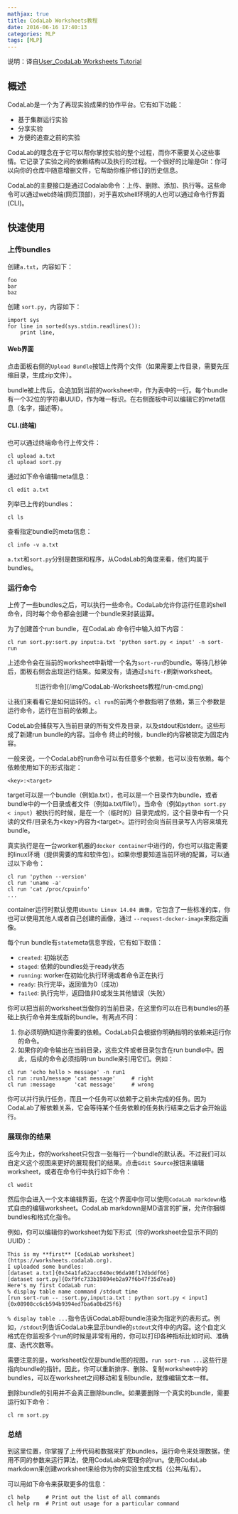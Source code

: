 ```yaml
---
mathjax: true
title: CodaLab Worksheets教程
date: 2016-06-16 17:40:13
categories: MLP
tags: [MLP]
---
```


说明：译自[User_CodaLab Worksheets Tutorial](https://github.com/codalab/codalab-worksheets/wiki/User_CodaLab-Worksheets-Tutorial)

## 概述

CodaLab是一个为了再现实验成果的协作平台。它有如下功能：

*    基于集群运行实验
*    分享实验
*    方便的追查之前的实验

CodaLab的理念在于它可以帮你掌控实验的整个过程，而你不需要关心这些事情。它记录了实验之间的依赖结构以及执行的过程。一个很好的比喻是Git：你可以向你的仓库中随意增删文件，它帮助你维护修订的历史信息。

CodaLab的主要接口是通过Codalab命令：上传、删除、添加、执行等。这些命令可以通过web终端(网页顶部)，对于喜欢shell环境的人也可以通过命令行界面(CLI)。

## 快速使用

### 上传bundles

创建`a.txt`，内容如下：

```
foo
bar 
baz
```

创建 `sort.py`，内容如下：

```
import sys
for line in sorted(sys.stdin.readlines()):
	print line,
```

#### Web界面

点击面板右侧的`Upload Bundle`按钮上传两个文件（如果需要上传目录，需要先压缩目录，生成zip文件）。

bundle被上传后，会追加到当前的worksheet中，作为表中的一行。每个bundle有一个32位的字符串UUID，作为唯一标识。在右侧面板中可以编辑它的meta信息（名字，描述等）。

#### CLI.(终端)

也可以通过终端命令行上传文件：

```
cl upload a.txt 
cl upload sort.py
```

通过如下命令编辑meta信息：

```
cl edit a.txt
```

列举已上传的bundles：

```
cl ls
```

查看指定bundle的meta信息：

```
cl info -v a.txt
```

`a.txt`和`sort.py`分别是数据和程序，从CodaLab的角度来看，他们均属于bundles。

### 运行命令

上传了一些bundles之后，可以执行一些命令。CodaLab允许你运行任意的shell命令，同时每个命令都会创建一个bundle来封装运算。

为了创建首个run bundle，在CodaLab 命令行中输入如下内容：

```
cl run sort.py:sort.py input:a.txt 'python sort.py < input' -n sort-run
```

上述命令会在当前的worksheet中新增一个名为`sort-run`的bundle。等待几秒钟后，面板右侧会出现运行结果。如果没有，请通过`shift-r`刷新worksheet。

<center>![运行命令](/img/CodaLab-Worksheets教程/run-cmd.png)</center>

让我们来看看它是如何运转的。`cl run`的前两个参数指明了依赖，第三个参数是运行命令，运行在当前的依赖上。

CodeLab会捕获写入当前目录的所有文件及目录，以及stdout和stderr。这些形成了新建run bundle的内容。当命令 终止的时候，bundle的内容被锁定为固定内容。

一般来说，一个CodaLab的run命令可以有任意多个依赖，也可以没有依赖。每个依赖使用如下的形式指定：

```
<key>:<target>
```

target可以是一个bundle（例如a.txt），也可以是一个目录作为bundle，或者bundle中的一个目录或者文件（例如a.txt/file1）。当命令（例如`python sort.py < input`）被执行的时候，是在一个（临时的）目录完成的，这个目录中有一个只读的文件/目录名为&lt;key&gt;内容为&lt;target&gt;。运行时会向当前目录写入内容来填充bundle。

真实执行是在一台worker机器的`docker container`中进行的，你也可以指定需要的linux环境（提供需要的库和软件包）。如果你想要知道当前环境的配置，可以通过以下命令：

```
cl run 'python --version'
cl run 'uname -a'
cl run 'cat /proc/cpuinfo'
...
```

container运行时默认使用`Ubuntu Linux 14.04 画像`，它包含了一些标准的库，你也可以使用其他人或者自己创建的画像，通过 `--request-docker-image`来指定画像。

每个run bundle有`state`meta信息字段，它有如下取值：

*    `created`: 初始状态
*    `staged`: 依赖的bundles处于ready状态
*    `running`: worker在初始化执行环境或者命令正在执行
*    `ready`: 执行完毕，返回值为0（成功）
*    `failed`: 执行完毕，返回值非0或发生其他错误（失败）

你可以把当前的worksheet当做你的当前目录，在这里你可以在已有bundles的基础上执行命令并生成新的bundle。有两点不同：

1.    你必须明确知道你需要的依赖。CodaLab只会根据你明确指明的依赖来运行你的命令。
2.    如果你的命令输出在当前目录，这些文件或者目录包含在run bundle中。因此，后续的命令必须指明run bundle来引用它们。例如：

```
cl run 'echo hello > message' -n run1
cl run :run1/message 'cat message'     # right
cl run :message      'cat message'     # wrong
```

你可以并行执行任务，而且一个任务可以依赖于之前未完成的任务。因为CodaLab了解依赖关系，它会等待某个任务依赖的任务执行结束之后才会开始运行。

### 展现你的结果

迄今为止，你的worksheet只包含一张每行一个bundle的默认表。不过我们可以自定义这个视图来更好的展现我们的结果。点击`Edit Source`按钮来编辑worksheet，或者在命令行中执行如下命令：

```
cl wedit
```

然后你会进入一个文本编辑界面，在这个界面中你可以使用`CodaLab markdown`格式自由的编辑worksheet。CodaLab markdown是MD语言的扩展，允许你捆绑bundles和格式化指令。

例如，你可以编辑你的worksheet为如下形式（你的worksheet会显示不同的UUID）：

```
This is my **first** [CodaLab worksheet](https://worksheets.codalab.org).
I uploaded some bundles:
[dataset a.txt]{0x34a1fa62acc840ec96da98f17dbddf66}
[dataset sort.py]{0xf9fc733b19894eb2a97f6b47f35d7ea0}
Here's my first CodaLab run:
% display table name command /stdout time
[run sort-run -- :sort.py,input:a.txt : python sort.py < input]{0x08908cc6cb594b9394ed7ba6a0bd25f6}
```

`% display table ...`指令告诉CodaLab将bundle渲染为指定列的表形式。例如，`/stdout`列告诉CodaLab来显示bundle的`stdout`文件中的内容。这个自定义格式在你监视多个run的时候是非常有用的，你可以打印各种指标比如时间、准确度、迭代次数等。

需要注意的是，worksheet仅仅是bundle图的视图，`run sort-run ...`这些行是指向bundle的指针。因此，你可以重新排序、删除、复制worksheet中的bundles，可以在worksheet之间移动和复制bundle，就像编辑文本一样。

删除bundle的引用并不会真正删除bundle。如果要删除一个真实的bundle，需要运行如下命令：

```
cl rm sort.py
```

### 总结

到这里位置，你掌握了上传代码和数据来扩充bundles，运行命令来处理数据，使用不同的参数来运行算法，使用CodaLab来管理你的run。使用CodaLab markdown来创建worksheet来给你为你的实验生成文档（公共/私有）。

可以用如下命令来获取更多的信息：

```
cl help     # Print out the list of all commands
cl help rm  # Print out usage for a particular command
```